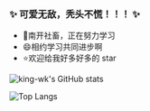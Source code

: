
### ✨ 可爱无敌，秃头不慌！！！ ✨

- 🔭南开社畜，正在努力学习
- 😄相约学习共同进步啊
- ⭐欢迎给我好多好多的 star

![king-wk's GitHub stats](https://github-readme-stats.vercel.app/api?username=king-wk&show_icons=true&theme=radical)

![Top Langs](https://github-readme-stats.vercel.app/api/top-langs/?/api/top-langs/?username=king-wk&layout=compact&theme=dracula)
